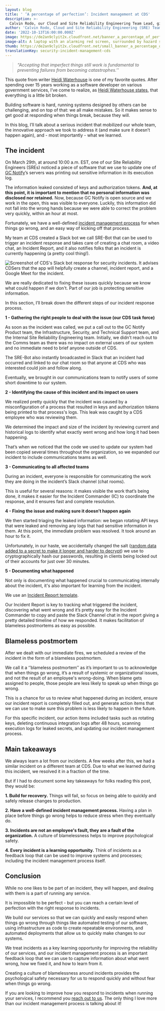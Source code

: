 ```yaml
---
layout: blog
title: ' ‘A percentage of perfection’: Incident management at CDS'
description: >-
  Calvin Rodo, our Cloud and Site Reliability Engineering Team Lead, gives an overview of the incident management process at CDS, focusing on the lessons we learned.
author: 'Calvin Rodo, Cloud and Site Reliability Engineering (SRE) Team Lead'
date: '2022-10-13T16:00:00.000Z'
image: https://de2an9clyit2x.cloudfront.net/banner_a_percentage_of_perfection_incident_management_at_cds_f2f8ea5925.jpeg
image-alt: A laptop with an alarming red screen, surrounded by hazard signs, sand timer, settings icon, and life buoy.
thumb: https://de2an9clyit2x.cloudfront.net/small_banner_a_percentage_of_perfection_incident_management_at_cds_f2f8ea5925.jpeg
translationKey: security-incident-management-cds
---
```

> *“Accepting that imperfect things still work is fundamental to preventing failures from becoming catastrophes.’’*

This quote from writer [Heidi Waterhouse](https://twitter.com/wiredferret) is one of my favorite quotes. After spending over 15 years working as a software developer on various government services, I’ve come to realize, as [Heidi Waterhouse states](https://increment.com/reliability/failure-is-okay/), that everything is a little bit broken.

Building software is hard, running systems designed by others can be challenging, and on top of that: we all make mistakes. So it makes sense to get good at responding when things break, because they will.

In this blog, I’ll talk about a serious incident that mobilized our whole team, the innovative approach we took to address it (and make sure it doesn’t happen again), and -  most importantly - what we learned.

## The incident

On March 29th, at around 10:00 a.m. EST, one of our Site Reliability Engineers (SREs) noticed a piece of software that we use to update one of [GC Notify](https://notification.canada.ca/)’s servers was printing out sensitive information in its execution log. 

The information leaked consisted of keys and authorization tokens. **And, at this point, it is important to mention that no personal information was disclosed nor retained.** Now, because GC Notify is open source and we work in the open, this was visible to everyone. Luckily, this information did not fall into the wrong hands because we were able to correct the problem very quickly, within an hour at most.

Fortunately, we have a well-defined [incident management process](https://github.com/cds-snc/site-reliability-engineering-public/blob/main/docs/incident_management_process_at_cds.md) for when things go wrong, and an easy way of kicking off that process. 

My team at CDS created a Slack bot we call SRE-Bot that can be used to trigger an incident response and takes care of creating a chat room, a video chat, an Incident Report, and it also notifies folks that an incident is currently happening (a pretty cool thing!).

![Screenshot of CDS's Slack bot response for security incidents. It advises CDSers that the app will helpfully create a channel, incident report, and a Google Meet for the incident.](https://de2an9clyit2x.cloudfront.net/sre_start_incident_en_636f0f93dd.jpeg)

We are really dedicated to fixing these issues quickly because we know what could happen if we don't. Part of our job is protecting sensitive information.

In this section, I’ll break down the different steps of our incident response process.

**1 -  Gathering the right people to deal with the issue (our CDS task force)**

As soon as the incident was called, we put a call out to the GC Notify Product team, the Infrastructure, Security, and Technical Support team, and the Internal Site Reliability Engineering team. Initially, we didn’t reach out to the Comms team as there was no impact on external users of our system and no immediate need to brief anyone outside of CDS. 

The SRE-Bot also instantly broadcasted in Slack that an incident had occurred and linked to our chat room so that anyone at CDS who was interested could join and follow along.

Eventually, we brought in our communications team to notify users of some short downtime to our system.

**2 - Identifying the cause of this incident and its impact on users**

We realized pretty quickly that the incident was caused by a misconfiguration of a process that resulted in keys and authorization tokens being printed to that process's logs. This leak was caught by a CDS employee who was reviewing them.

We determined the impact and size of the incident by reviewing current and historical logs to identify what exactly went wrong and how long it had been happening. 

That’s when we noticed that the code we used to update our system had been copied several times throughout the organization, so we expanded our incident to include communications teams as well. 

**3 - Communicating to all affected teams**

During an incident, everyone is responsible for communicating the work they are doing in the incident’s Slack channel (chat rooms). 

This is useful for several reasons: it makes visible the work that’s being done, it makes it easier for the Incident Commander (IC) to coordinate the response, and it ensures fast and complete resolution.

**4 - Fixing the issue and making sure it doesn’t happen again**

We then started triaging the leaked information: we began rotating API keys that were leaked and removing any logs that had sensitive information in them. At this point, the immediate problem was resolved. 
It took around an hour to fix it.

Unfortunately, in our haste, we accidentally changed the salt ([random data added to a secret to make it longer and harder to decrypt](https://cheatsheetseries.owasp.org/cheatsheets/Password_Storage_Cheat_Sheet.html#salting)) we use to cryptographically hash our passwords, resulting in clients being locked out of their accounts for just over 30 minutes. 

**5 - Documenting what happened**

Not only is documenting what happened crucial to communicating internally about the incident, it's also important for learning from the incident. 

We use an [Incident Report template](https://github.com/cds-snc/site-reliability-engineering-public/blob/main/docs/product_incident_report_template.md).

Our Incident Report is key to tracking what triggered the incident, discovering what went wrong and it’s pretty easy for the Incident Commander to copy and paste the Slack Channel chat in the report giving a pretty detailed timeline of how we responded. It makes facilitation of blameless postmortems as easy as possible. 

## Blameless postmortem

After we dealt with our immediate fires, we scheduled a review of the incident in the form of a blameless postmortem.

We call it a ‘’blameless postmortem’’ as it’s important to us to acknowledge that when things go wrong, it’s a result of systemic or organizational issues, and not the result of an employee's wrong-doing. When blame gets assigned to people, those people are less likely to speak up when things go wrong. 

This is a chance for us to review what happened during an incident, ensure our incident report is completely filled out, and generate action items that we can use to make sure this problem is less likely to happen in the future. 

For this specific incident, our action items included tasks such as rotating keys, deleting continuous integration logs after 48 hours, scanning execution logs for leaked secrets, and updating our incident management process.

## Main takeaways 

We always learn a lot from our incidents. A few weeks after this, we had a similar incident on a different team at CDS. Due to what we learned during this incident, we resolved it in a fraction of the time.

But if I had to document some key takeaways for folks reading this post, they would be:

**1. Build for recovery.** Things will fail, so focus on being able to quickly and safely release changes to production.

**2. Have a well-defined incident management process.** Having a plan in place before things go wrong helps to reduce stress when they eventually do.

**3. Incidents are not an employee's fault, they are a fault of the organization.** A culture of blamelessness helps to improve psychological safety.

**4. Every incident is a learning opportunity.** Think of incidents as a feedback loop that can be used to improve systems and processes; including the incident management process itself.

## Conclusion

While no one likes to be part of an incident, they will happen, and dealing with them is a part of running any service. 

It is impossible to be perfect - but you can reach a certain level of perfection with the right response to incidents.

We build our services so that we can quickly and easily respond when things go wrong through things like automated testing of our software, using infrastructure as code to create repeatable environments, and automated deployments that allow us to quickly make changes to our systems. 

We treat incidents as a key learning opportunity for improving the reliability of our services, and our incident management process is an important feedback loop that we can use to capture information about what went wrong, how we fixed it, and how to learn from it.

Creating a culture of blamelessness around incidents provides the psychological safety necessary for us to respond quickly and without fear when things go wrong. 

If you are looking to improve how you respond to incidents when running your services, I recommend you [reach out to us](https://digital.canada.ca/coaching-and-advice/). The only thing I love more than our incident management process is talking about it!
